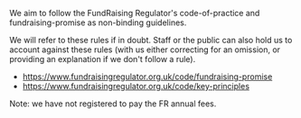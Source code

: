 
We aim to follow the FundRaising Regulator's code-of-practice and fundraising-promise as non-binding guidelines.

We will refer to these rules if in doubt. Staff or the public can also hold us to account against these rules (with us either correcting for an omission, or providing an explanation if we don't follow a rule).

- https://www.fundraisingregulator.org.uk/code/fundraising-promise
- https://www.fundraisingregulator.org.uk/code/key-principles

Note: we have not registered to pay the FR annual fees.
